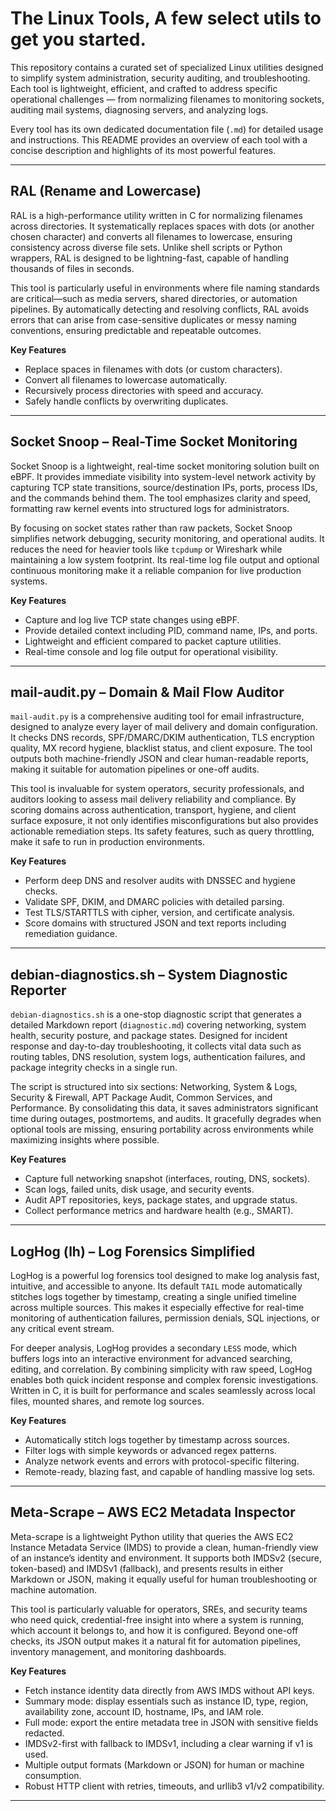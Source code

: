 # The Linux Tools, A few select utils to get you started.

This repository contains a curated set of specialized Linux utilities designed to simplify system administration, security auditing, and troubleshooting. Each tool is lightweight, efficient, and crafted to address specific operational challenges — from normalizing filenames to monitoring sockets, auditing mail systems, diagnosing servers, and analyzing logs.  

Every tool has its own dedicated documentation file (`.md`) for detailed usage and instructions. This README provides an overview of each tool with a concise description and highlights of its most powerful features.

---

## RAL (Rename and Lowercase)

RAL is a high-performance utility written in C for normalizing filenames across directories. It systematically replaces spaces with dots (or another chosen character) and converts all filenames to lowercase, ensuring consistency across diverse file sets. Unlike shell scripts or Python wrappers, RAL is designed to be lightning-fast, capable of handling thousands of files in seconds.  

This tool is particularly useful in environments where file naming standards are critical—such as media servers, shared directories, or automation pipelines. By automatically detecting and resolving conflicts, RAL avoids errors that can arise from case-sensitive duplicates or messy naming conventions, ensuring predictable and repeatable outcomes.  

**Key Features**
- Replace spaces in filenames with dots (or custom characters).  
- Convert all filenames to lowercase automatically.  
- Recursively process directories with speed and accuracy.  
- Safely handle conflicts by overwriting duplicates.

---

## Socket Snoop – Real-Time Socket Monitoring

Socket Snoop is a lightweight, real-time socket monitoring solution built on eBPF. It provides immediate visibility into system-level network activity by capturing TCP state transitions, source/destination IPs, ports, process IDs, and the commands behind them. The tool emphasizes clarity and speed, formatting raw kernel events into structured logs for administrators.  

By focusing on socket states rather than raw packets, Socket Snoop simplifies network debugging, security monitoring, and operational audits. It reduces the need for heavier tools like `tcpdump` or Wireshark while maintaining a low system footprint. Its real-time log file output and optional continuous monitoring make it a reliable companion for live production systems.  

**Key Features**
- Capture and log live TCP state changes using eBPF.  
- Provide detailed context including PID, command name, IPs, and ports.  
- Lightweight and efficient compared to packet capture utilities.  
- Real-time console and log file output for operational visibility.  

---

## mail-audit.py – Domain & Mail Flow Auditor

`mail-audit.py` is a comprehensive auditing tool for email infrastructure, designed to analyze every layer of mail delivery and domain configuration. It checks DNS records, SPF/DMARC/DKIM authentication, TLS encryption quality, MX record hygiene, blacklist status, and client exposure. The tool outputs both machine-friendly JSON and clear human-readable reports, making it suitable for automation pipelines or one-off audits.  

This tool is invaluable for system operators, security professionals, and auditors looking to assess mail delivery reliability and compliance. By scoring domains across authentication, transport, hygiene, and client surface exposure, it not only identifies misconfigurations but also provides actionable remediation steps. Its safety features, such as query throttling, make it safe to run in production environments.  

**Key Features**
- Perform deep DNS and resolver audits with DNSSEC and hygiene checks.  
- Validate SPF, DKIM, and DMARC policies with detailed parsing.  
- Test TLS/STARTTLS with cipher, version, and certificate analysis.  
- Score domains with structured JSON and text reports including remediation guidance.  

---

## debian-diagnostics.sh – System Diagnostic Reporter

`debian-diagnostics.sh` is a one-stop diagnostic script that generates a detailed Markdown report (`diagnostic.md`) covering networking, system health, security posture, and package states. Designed for incident response and day-to-day troubleshooting, it collects vital data such as routing tables, DNS resolution, system logs, authentication failures, and package integrity checks in a single run.  

The script is structured into six sections: Networking, System & Logs, Security & Firewall, APT Package Audit, Common Services, and Performance. By consolidating this data, it saves administrators significant time during outages, postmortems, and audits. It gracefully degrades when optional tools are missing, ensuring portability across environments while maximizing insights where possible.  

**Key Features**
- Capture full networking snapshot (interfaces, routing, DNS, sockets).  
- Scan logs, failed units, disk usage, and security events.  
- Audit APT repositories, keys, package states, and upgrade status.  
- Collect performance metrics and hardware health (e.g., SMART).  

---

## LogHog (lh) – Log Forensics Simplified

LogHog is a powerful log forensics tool designed to make log analysis fast, intuitive, and accessible to anyone. Its default `TAIL` mode automatically stitches logs together by timestamp, creating a single unified timeline across multiple sources. This makes it especially effective for real-time monitoring of authentication failures, permission denials, SQL injections, or any critical event stream.  

For deeper analysis, LogHog provides a secondary `LESS` mode, which buffers logs into an interactive environment for advanced searching, editing, and correlation. By combining simplicity with raw speed, LogHog enables both quick incident response and complex forensic investigations. Written in C, it is built for performance and scales seamlessly across local files, mounted shares, and remote log sources.  

**Key Features**
- Automatically stitch logs together by timestamp across sources.  
- Filter logs with simple keywords or advanced regex patterns.  
- Analyze network events and errors with protocol-specific filtering.  
- Remote-ready, blazing fast, and capable of handling massive log sets.  

---

## Meta-Scrape – AWS EC2 Metadata Inspector  

Meta-scrape is a lightweight Python utility that queries the AWS EC2 Instance Metadata Service (IMDS) to provide a clean, human-friendly view of an instance’s identity and environment. It supports both IMDSv2 (secure, token-based) and IMDSv1 (fallback), and presents results in either Markdown or JSON, making it equally useful for human troubleshooting or machine automation.  

This tool is particularly valuable for operators, SREs, and security teams who need quick, credential-free insight into where a system is running, which account it belongs to, and how it is configured. Beyond one-off checks, its JSON output makes it a natural fit for automation pipelines, inventory management, and monitoring dashboards.  

**Key Features**  
- Fetch instance identity data directly from AWS IMDS without API keys.  
- Summary mode: display essentials such as instance ID, type, region, availability zone, account ID, hostname, IPs, and IAM role.  
- Full mode: export the entire metadata tree in JSON with sensitive fields redacted.  
- IMDSv2-first with fallback to IMDSv1, including a clear warning if v1 is used.  
- Multiple output formats (Markdown or JSON) for human or machine consumption.  
- Robust HTTP client with retries, timeouts, and urllib3 v1/v2 compatibility.

---
